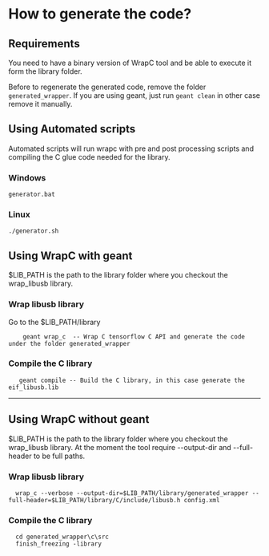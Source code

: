 # How to generate the code?

## Requirements
You need to have a binary version of WrapC tool and be able to execute it form the library folder.

Before to regenerate the generated code, remove the folder `generated_wrapper`. If you are using geant, just run `geant clean` in other 
case remove it manually.

## Using Automated scripts
Automated scripts will run wrapc with pre and post processing scripts and compiling the C glue code
needed for the library.

### Windows
```
generator.bat
```
### Linux
```
./generator.sh
```

## Using WrapC with geant
$LIB_PATH is the path to the library folder where you checkout the wrap_libusb library.

### Wrap libusb library

Go to the $LIB_PATH/library

```
    geant wrap_c  -- Wrap C tensorflow C API and generate the code under the folder generated_wrapper
```

### Compile the C library
 ```
    geant compile -- Build the C library, in this case generate the eif_libusb.lib
  ```

***
 
## Using WrapC without geant
  
$LIB_PATH is the path to the library folder where you checkout the wrap_libusb library.
At the moment the tool require --output-dir and --full-header to be full paths.
  
### Wrap libusb library  
  ```
    wrap_c --verbose --output-dir=$LIB_PATH/library/generated_wrapper --full-header=$LIB_PATH/library/C/include/libusb.h config.xml
  ```

### Compile the C library
```
  cd generated_wrapper\c\src
  finish_freezing -library
```



  
